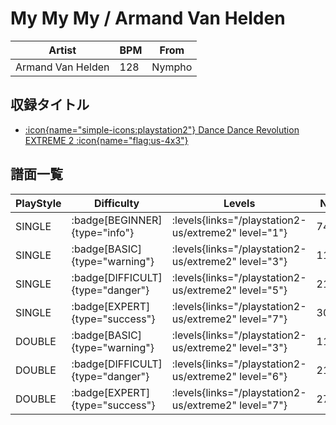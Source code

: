 # My My My / Armand Van Helden

|Artist|BPM|From|
|------|---|----|
|Armand Van Helden|128|Nympho|

## 収録タイトル

- [:icon{name="simple-icons:playstation2"} Dance Dance Revolution EXTREME 2 :icon{name="flag:us-4x3"}](/playstation2-us/extreme2)

## 譜面一覧

|PlayStyle|Difficulty|Levels|Notes|Movie|
|---------|----------|------|-----|-----|
|SINGLE| :badge[BEGINNER]{type="info"}| :levels{links="/playstation2-us/extreme2" level="1"}|74/0||
|SINGLE| :badge[BASIC]{type="warning"}| :levels{links="/playstation2-us/extreme2" level="3"}|113/11||
|SINGLE| :badge[DIFFICULT]{type="danger"}| :levels{links="/playstation2-us/extreme2" level="5"}|213/8||
|SINGLE| :badge[EXPERT]{type="success"}| :levels{links="/playstation2-us/extreme2" level="7"}|308/3||
|DOUBLE| :badge[BASIC]{type="warning"}| :levels{links="/playstation2-us/extreme2" level="3"}|110/11||
|DOUBLE| :badge[DIFFICULT]{type="danger"}| :levels{links="/playstation2-us/extreme2" level="6"}|215/8||
|DOUBLE| :badge[EXPERT]{type="success"}| :levels{links="/playstation2-us/extreme2" level="7"}|275/21||
